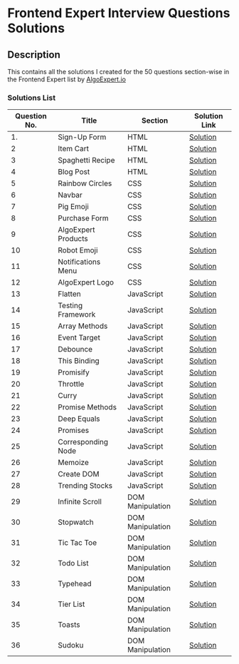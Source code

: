 # Frontend Expert Interview Questions Solutions

## Description

This contains all the solutions I created for the 50 questions section-wise in the Frontend Expert list by [AlgoExpert.io](https://www.algoexpert.io/frontend/coding-questions)

### Solutions List

| Question No. | Title               | Section          | Solution Link                          |
| ------------ | ------------------- | ---------------- | -------------------------------------- |
| 1.           | Sign-Up Form        | HTML             | [Solution](/html/signupForm.md)        |
| 2            | Item Cart           | HTML             | [Solution](/html/itemCart.md)          |
| 3            | Spaghetti Recipe    | HTML             | [Solution](/html/spaghettiRecipe.md)   |
| 4            | Blog Post           | HTML             | [Solution](/html/blogPost.md)          |
| 5            | Rainbow Circles     | CSS              | [Solution](/css/rainbowCircles.md)     |
| 6            | Navbar              | CSS              | [Solution](/css/navbar.md)             |
| 7            | Pig Emoji           | CSS              | [Solution](/css/pigEmoji.md)           |
| 8            | Purchase Form       | CSS              | [Solution](/css/purchseForm.md)        |
| 9            | AlgoExpert Products | CSS              | [Solution](/css/algoExpertProducts.md) |
| 10           | Robot Emoji         | CSS              | [Solution](/css/robotEmoji.md)         |
| 11           | Notifications Menu  | CSS              | [Solution](/css/notificationsMenu.md)  |
| 12           | AlgoExpert Logo     | CSS              | [Solution](/css/algoExpertLogo.md)     |
| 13           | Flatten             | JavaScript       | [Solution](/js/flatten.md)             |
| 14           | Testing Framework   | JavaScript       | [Solution](/js/testingFramework.md)    |
| 15           | Array Methods       | JavaScript       | [Solution](/js/arrayMethods.md)        |
| 16           | Event Target        | JavaScript       | [Solution](/js/eventTarget.md)         |
| 17           | Debounce            | JavaScript       | [Solution](/js/debounce.md)            |
| 18           | This Binding        | JavaScript       | [Solution](/js/thisBinding.md)         |
| 19           | Promisify           | JavaScript       | [Solution](/js/promisify.md)           |
| 20           | Throttle            | JavaScript       | [Solution](/js/throttle.md)            |
| 21           | Curry               | JavaScript       | [Solution](/js/curry.md)               |
| 22           | Promise Methods     | JavaScript       | [Solution](/js/promiseMethods.md)      |
| 23           | Deep Equals         | JavaScript       | [Solution](/js/deepEquals.md)          |
| 24           | Promises            | JavaScript       | [Solution](/js/promises.md)            |
| 25           | Corresponding Node  | JavaScript       | [Solution](/js/correspondindNode.md)   |
| 26           | Memoize             | JavaScript       | [Solution](/js/memoize.md)             |
| 27           | Create DOM          | JavaScript       | [Solution](/js/createDom.md)           |
| 28           | Trending Stocks     | JavaScript       | [Solution](/js/trendingStocks.md)      |
| 29           | Infinite Scroll     | DOM Manipulation | [Solution](/jsDom/infiniteScroll.md)   |
| 30           | Stopwatch           | DOM Manipulation | [Solution](/jsDom/stopwatch.md)        |
| 31           | Tic Tac Toe         | DOM Manipulation | [Solution](/jsDom/tictactoe.md)        |
| 32           | Todo List           | DOM Manipulation | [Solution](/jsDom/todoList.md)         |
| 33           | Typehead            | DOM Manipulation | [Solution](/jsDom/typehead.md)         |
| 34           | Tier List           | DOM Manipulation | [Solution](/jsDom/tierList.md)         |
| 35           | Toasts              | DOM Manipulation | [Solution](/jsDom/toasts.md)           |
| 36           | Sudoku              | DOM Manipulation | [Solution](/jsDom/sudoku.md)           |
